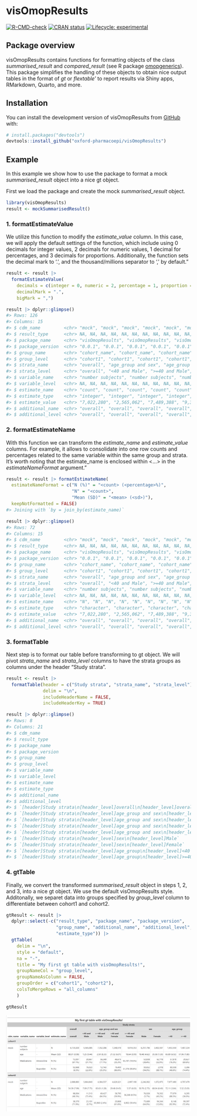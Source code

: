 
<!-- README.md is generated from README.Rmd. Please edit that file -->

# visOmopResults

<!-- badges: start -->

[![R-CMD-check](https://github.com/catalamarti/gtSummarisedResult/actions/workflows/R-CMD-check.yaml/badge.svg)](https://github.com/catalamarti/gtSummarisedResult/actions/workflows/R-CMD-check.yaml)
[![CRAN
status](https://www.r-pkg.org/badges/version/visOmopResults)](https://CRAN.R-project.org/package=visOmopResults)
[![Lifecycle:
experimental](https://img.shields.io/badge/lifecycle-experimental-orange.svg)](https://lifecycle.r-lib.org/articles/stages.html#experimental)
<!-- badges: end -->

## Package overview

visOmopResults contains functions for formatting objects of the class
*summarised_result* and *compared_result* (see R package
[omopgenerics](https://cran.r-project.org/web/packages/omopgenerics/index.html)).
This package simplifies the handling of these objects to obtain nice
output tables in the format of *gt* or *flextable*’ to report results
via Shiny apps, RMarkdown, Quarto, and more.

## Installation

You can install the development version of visOmopResults from
[GitHub](https://github.com/oxford-pharmacoepi/visOmopResults) with:

``` r
# install.packages("devtools")
devtools::install_github("oxford-pharmacoepi/visOmopResults")
```

## Example

In this example we show how to use the package to format a mock
*summarised_result* object into a nice gt object.

First we load the package and create the mock *summarised_result*
object.

``` r
library(visOmopResults)
result <- mockSummarisedResult()
```

### 1. formatEstimateValue

We utilize this function to modify the *estimate_value* column. In this
case, we will apply the default settings of the function, which include
using 0 decimals for integer values, 2 decimals for numeric values, 1
decimal for percentages, and 3 decimals for proportions. Additionally,
the function sets the decimal mark to ‘.’, and the thousand/millions
separator to ‘,’ by default.”

``` r
result <- result |> 
  formatEstimateValue(
    decimals = c(integer = 0, numeric = 2, percentage = 1, proportion = 3),
    decimalMark = ".",
    bigMark = ",")
```

``` r
result |> dplyr::glimpse()
#> Rows: 126
#> Columns: 15
#> $ cdm_name         <chr> "mock", "mock", "mock", "mock", "mock", "mock", "mock…
#> $ result_type      <chr> NA, NA, NA, NA, NA, NA, NA, NA, NA, NA, NA, NA, NA, N…
#> $ package_name     <chr> "visOmopResults", "visOmopResults", "visOmopResults",…
#> $ package_version  <chr> "0.0.1", "0.0.1", "0.0.1", "0.0.1", "0.0.1", "0.0.1",…
#> $ group_name       <chr> "cohort_name", "cohort_name", "cohort_name", "cohort_…
#> $ group_level      <chr> "cohort1", "cohort1", "cohort1", "cohort1", "cohort1"…
#> $ strata_name      <chr> "overall", "age_group and sex", "age_group and sex", …
#> $ strata_level     <chr> "overall", "<40 and Male", ">=40 and Male", "<40 and …
#> $ variable_name    <chr> "number subjects", "number subjects", "number subject…
#> $ variable_level   <chr> NA, NA, NA, NA, NA, NA, NA, NA, NA, NA, NA, NA, NA, N…
#> $ estimate_name    <chr> "count", "count", "count", "count", "count", "count",…
#> $ estimate_type    <chr> "integer", "integer", "integer", "integer", "integer"…
#> $ estimate_value   <chr> "7,022,280", "2,565,062", "7,489,388", "9,322,282", "…
#> $ additional_name  <chr> "overall", "overall", "overall", "overall", "overall"…
#> $ additional_level <chr> "overall", "overall", "overall", "overall", "overall"…
```

### 2. formatEstimateName

With this function we can transform the *estimate_name* and
*estimate_value* columns. For example, it allows to consolidate into one
row counts and percentages related to the same variable within the same
group and strata. It’s worth noting that the estimate_name is enclosed
within \<…\> in the *estimateNameFormat* argument.”

``` r
result <- result |> formatEstimateName(
  estimateNameFormat = c("N (%)" = "<count> (<percentage>%)",
                         "N" = "<count>",
                         "Mean (SD)" = "<mean> (<sd>)"),
  keepNotFormatted = FALSE)
#> Joining with `by = join_by(estimate_name)`
```

``` r
result |> dplyr::glimpse()
#> Rows: 72
#> Columns: 15
#> $ cdm_name         <chr> "mock", "mock", "mock", "mock", "mock", "mock", "mock…
#> $ result_type      <chr> NA, NA, NA, NA, NA, NA, NA, NA, NA, NA, NA, NA, NA, N…
#> $ package_name     <chr> "visOmopResults", "visOmopResults", "visOmopResults",…
#> $ package_version  <chr> "0.0.1", "0.0.1", "0.0.1", "0.0.1", "0.0.1", "0.0.1",…
#> $ group_name       <chr> "cohort_name", "cohort_name", "cohort_name", "cohort_…
#> $ group_level      <chr> "cohort1", "cohort1", "cohort1", "cohort1", "cohort1"…
#> $ strata_name      <chr> "overall", "age_group and sex", "age_group and sex", …
#> $ strata_level     <chr> "overall", "<40 and Male", ">=40 and Male", "<40 and …
#> $ variable_name    <chr> "number subjects", "number subjects", "number subject…
#> $ variable_level   <chr> NA, NA, NA, NA, NA, NA, NA, NA, NA, NA, NA, NA, NA, N…
#> $ estimate_name    <chr> "N", "N", "N", "N", "N", "N", "N", "N", "N", "N", "N"…
#> $ estimate_type    <chr> "character", "character", "character", "character", "…
#> $ estimate_value   <chr> "7,022,280", "2,565,062", "7,489,388", "9,322,282", "…
#> $ additional_name  <chr> "overall", "overall", "overall", "overall", "overall"…
#> $ additional_level <chr> "overall", "overall", "overall", "overall", "overall"…
```

### 3. formatTable

Next step is to format our table before transforming to gt object. We
will pivot *strata_name* and *strata_level* columns to have the strata
groups as columns under the header “Study strata”.

``` r
result <- result |>
  formatTable(header = c("Study strata", "strata_name", "strata_level"),
              delim = "\n", 
              includeHeaderName = FALSE,
              includeHeaderKey = TRUE)
```

``` r
result |> dplyr::glimpse()
#> Rows: 8
#> Columns: 21
#> $ cdm_name                                                                               <chr> …
#> $ result_type                                                                            <chr> …
#> $ package_name                                                                           <chr> …
#> $ package_version                                                                        <chr> …
#> $ group_name                                                                             <chr> …
#> $ group_level                                                                            <chr> …
#> $ variable_name                                                                          <chr> …
#> $ variable_level                                                                         <chr> …
#> $ estimate_name                                                                          <chr> …
#> $ estimate_type                                                                          <chr> …
#> $ additional_name                                                                        <chr> …
#> $ additional_level                                                                       <chr> …
#> $ `[header]Study strata\n[header_level]overall\n[header_level]overall`                   <chr> …
#> $ `[header]Study strata\n[header_level]age_group and sex\n[header_level]<40 and Male`    <chr> …
#> $ `[header]Study strata\n[header_level]age_group and sex\n[header_level]>=40 and Male`   <chr> …
#> $ `[header]Study strata\n[header_level]age_group and sex\n[header_level]<40 and Female`  <chr> …
#> $ `[header]Study strata\n[header_level]age_group and sex\n[header_level]>=40 and Female` <chr> …
#> $ `[header]Study strata\n[header_level]sex\n[header_level]Male`                          <chr> …
#> $ `[header]Study strata\n[header_level]sex\n[header_level]Female`                        <chr> …
#> $ `[header]Study strata\n[header_level]age_group\n[header_level]<40`                     <chr> …
#> $ `[header]Study strata\n[header_level]age_group\n[header_level]>=40`                    <chr> …
```

### 4. gtTable

Finally, we convert the transformed *summarised_result* object in steps
1, 2, and 3, into a nice gt object. We use the default visOmopResults
style. Additonally, we separet data into groups specified by
*group_level* column to differentiate between cohort1 and cohort2.

``` r
gtResult <- result |>
  dplyr::select(-c("result_type", "package_name", "package_version", 
                   "group_name", "additional_name", "additional_level",
                   "estimate_type")) |>
  gtTable(
    delim = "\n",
    style = "default",
    na = "-",
    title = "My first gt table with visOmopResults!",
    groupNameCol = "group_level",
    groupNameAsColumn = FALSE,
    groupOrder = c("cohort1", "cohort2"),
    colsToMergeRows = "all_columns"
    )
```

``` r
gtResult 
```

![](./man/figures/gt_table.png)
